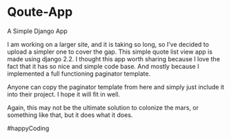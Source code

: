 # Qoute-App
A Simple Django App

I am working on a larger site, and it is taking so long, so I’ve decided to upload a simpler one to cover the gap.
This simple quote list view app is made using django 2.2. I thought this app worth sharing because I love the fact that it has
so nice and simple code base. And mostly because I implemented a full functioning paginator template.

Anyone can copy the paginator template from here and simply just include it into their project. I hope it will fit in well.

Again, this may not be the ultimate solution to colonize the mars, or something like that, but it does what it does.

#happyCoding
